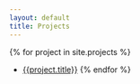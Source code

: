 ```yaml
---
layout: default
title: Projects
---
```


{% for project in site.projects %}
- [{{project.title}}]({{project.url}})
{% endfor %}
